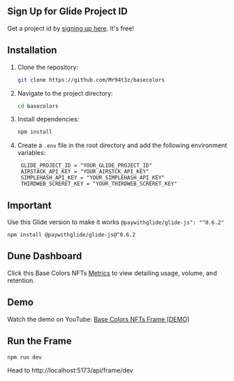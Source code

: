 ## Sign Up for Glide Project ID
Get a project id by [signing up here](https://paywithglide.xyz/). It's free!

## Installation
1. Clone the repository:
   ```bash
   git clone https://github.com/Mr94t3z/basecolors
   ```
2. Navigate to the project directory:
   ```bash
   cd basecolors
   ```
3. Install dependencies:
   ```bash
   npm install
   ```
4. Create a `.env` file in the root directory and add the following environment variables:
   ```plaintext
    GLIDE_PROJECT_ID = "YOUR_GLIDE_PROJECT_ID"
    AIRSTACK_API_KEY = "YOUR_AIRSTCK_API_KEY"
    SIMPLEHASH_API_KEY = "YOUR_SIMPLEHASH_API_KEY"
    THIRDWEB_SCRERET_KEY = "YOUR_THIRDWEB_SCRERET_KEY"
   ```

## Important
Use this Glide version to make it works `@paywithglide/glide-js": "^0.6.2"`
```
npm install @paywithglide/glide-js@^0.6.2
```

## Dune Dashboard 
Click this Base Colors NFTs [Metrics](https://dune.com/0x94t3z/base-colors-nfts-frame) to view detailing usage, volume, and retention.

## Demo
Watch the demo on YouTube: [Base Colors NFTs Frame [DEMO]](https://youtu.be/sDXCLrXJOY4)

## Run the Frame
```
npm run dev
```

Head to http://localhost:5173/api/frame/dev